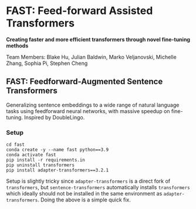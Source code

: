 # FAST: Feed-forward Assisted Transformers
**Creating faster and more efficient transformers through novel fine-tuning methods**

Team Members: Blake Hu, Julian Baldwin, Marko Veljanovski, Michelle Zhang, Sophia Pi, Stephen Cheng

## FAST: Feedforward-Augmented Sentence Transformers
Generalizing sentence embeddings to a wide range of natural language tasks using feedforward neural networks, with massive speedup on fine-tuning. Inspired by DoubleLingo.

### Setup
```
cd fast
conda create -y --name fast python==3.9
conda activate fast
pip install -r requirements.in
pip uninstall transformers
pip install adapter-transformers==3.2.1
```

Setup is slightly tricky since ```adapter-transformers``` is a direct fork of ```transformers```, but ```sentence-transformers``` automatically installs ```transformers``` which ideally should not be installed in the same environment as ```adapter-transformers```. Doing the above is a simple quick fix.
